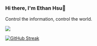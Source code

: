 ### Hi there, I'm Ethan Hsu👋

Control the information, control the world.


<img src="https://github-readme-stats.vercel.app/api?username=yichen-hsu&&show_icons=true&title_color=ffed4f&icon_color=ffed4f&text_color=daf7dc&bg_color=151515">

[![GitHub Streak](http://github-readme-streak-stats.herokuapp.com?user=Yichen-Hsu&theme=great-gatsby&date_format=j%20M%5B%20Y%5D)](https://git.io/streak-stats)

<!--
**Yichen-Hsu/Yichen-Hsu** is a ✨ _special_ ✨ repository because its `README.md` (this file) appears on your GitHub profile.

Here are some ideas to get you started:

- 🔭 I’m currently working on ...
- 🌱 I’m currently learning ...
- 👯 I’m looking to collaborate on ...
- 🤔 I’m looking for help with ...
- 💬 Ask me about ...
- 📫 How to reach me: ...
- 😄 Pronouns: ...
- ⚡ Fun fact: ...
-->
